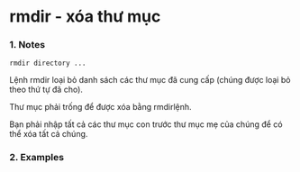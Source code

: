 # rmdir - xóa thư mục
### 1. Notes
```
rmdir directory ...
```
Lệnh rmdir loại bỏ danh sách các thư mục đã cung cấp (chúng được loại bỏ theo thứ tự đã cho).

Thư mục phải trống để được xóa bằng rmdirlệnh.

Bạn phải nhập tất cả các thư mục con trước thư mục mẹ của chúng để có thể xóa tất cả chúng.

### 2. Examples
